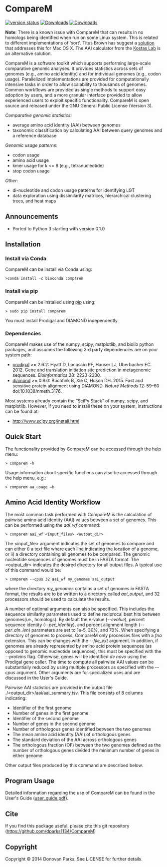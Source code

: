 # CompareM

[![version status](https://img.shields.io/pypi/v/comparem.svg)](https://pypi.python.org/pypi/comparem)
[![Downloads](https://pepy.tech/badge/comparem)](https://pepy.tech/project/comparem)
[![Downloads](https://pepy.tech/badge/comparem/month)](https://pepy.tech/project/comparem/month)

<b>Note</b>: There is a known issue with CompareM that can results in no homologs being identified when run on some Linux system. This is related to different implementations of 'sort'. Titus Brown has suggest a [solution](https://hackmd.io/L2llRUU_SrWfI4OYN-uozQ?view) that addresses this for Mac OS X. The AAI calculator from the [Kostas Lab](http://enve-omics.ce.gatech.edu/aai/) is an alternative solution.

CompareM is a software toolkit which supports performing large-scale comparative genomic analyses. It provides statistics across sets of genomes (e.g., amino acid identity) and for individual genomes (e.g., codon usage). Parallelized implementations are provided for computationally intensive tasks in order to allow scalability to thousands of genomes. Common workflows are provided as single methods to support easy adoption by users, and a more granular interface provided to allow experienced users to exploit specific functionality. CompareM is open source and released under the GNU General Public License (Version 3). 

<i>Comparative genomic statistics:</i>
* average amino acid identity (AAI) between genomes
* taxonomic classification by calculating AAI between query genomes and a reference database

<i>Genomic usage patterns:</i>
* codon usage
* amino acid usage
* kmer usage for k <= 8 (e.g., tetranucleotide)
* stop codon usage

<i>Other:</i>
* di-nucleotide and codon usage patterns for identifying LGT
* data exploration using dissimilarity matrices, hierarchical clustering trees, and heat maps

## Announcements

* Ported to Python 3 starting with version 0.1.0

## Installation

### Install via Conda

CompareM can be install via Conda using:
```
>conda install -c bioconda comparem
```

### Install via pip

CompareM can be installed using [pip](https://pypi.python.org/pypi/comparem) using:
```
> sudo pip install comparem
```
You must install Prodigal and DIAMOND independently.

### Dependencies

CompareM makes use of the numpy, scipy, matplotlib, and biolib python packages, and assumes the following 3rd party dependencies are on your system path:
* [prodigal](http://prodigal.ornl.gov/) >= 2.6.2: Hyatt D, Locascio PF, Hauser LJ, Uberbacher EC. 2012. Gene and translation initiation site prediction in metagenomic sequences. <i>Bioinformatics</i> 28: 2223-2230.
* [diamond](http://ab.inf.uni-tuebingen.de/software/diamond/) >= 0.9.0: Buchfink B, Xie C, Huson DH. 2015. Fast and sensitive protein alignment using DIAMOND. <i>Nature Methods</i> 12: 59–60 doi:10.1038/nmeth.3176.

Most systems already contain the “SciPy Stack” of numpy, scipy, and matplotlib. However, if you need to install these on your system, instructions can be found at:
* http://www.scipy.org/install.html

## Quick Start

The functionality provided by CompareM can be accessed through the help menu:
```
> comparem -h
```

Usage information about specific functions can also be accessed through the help menu, e.g.:
```
> comparem aa_usage –h
```

## Amino Acid Identity Workflow

The most common task performed with CompareM is the calculation of pairwise amino acid identity (AAI) values between a set of genomes. This can be performed using the <i>aai_wf</i> command:
```
> comparem aai_wf <input_files> <output_dir>
```

The <input_file> argument indicates the set of genomes to compare and can either i) a text file where each line indicating the location of a genome, or ii) a directory containing all genomes to be compared.  The genomic nucleotide sequences of genomes must be in FASTA format. The <output_dir> indicates the desired directory for all output files. A typical use of this command would be:
```
> comparem --cpus 32 aai_wf my_genomes aai_output
```

where the directory <i>my_genomes</i> contains a set of genomes in FASTA format, the results are to be written to a directory called <i>aai_output</i>, and 32 processors should be used to calculate the results.

A number of optional arguments can also be specified. This includes the sequence similarity parameters used to define reciprocal best hits between genomes(i.e., homologs). By default the e-value (<i>--evalue</i>), percent sequence identity (<i>--per_identity</i>), and percent alignment length (<i>--per_aln_len</i>) parameters are set to 1e-5, 30%, and 70%. When specifying a directory of genomes to process, CompareM only processes files with a <i>fna</i> extension. This can be changes with the <i>--file_ext</i> argument. In addition, if genomes are already represented by amino acid protein sequences (as opposed to genomic nucleotide sequences), this must be specified with the <i>--proteins</i> flag. Otherwise, genes will be identified <i>de novo</i> using the Prodigal gene caller. The time to compute all pairwise AAI values can be substantially reduced by using multiple processors as specified with the <i>--cpus</i> argument. Other arguments are for specialized uses and are discussed in the User's Guide.

Pairwise AAI statistics are provided in the output file ./<output_dir>/aai/aai_summary.tsv. This file consists of 8 columns indicating:
*	Identifier of the first genome
*	Number of genes in the first genome
*	Identifier of the second genome
*	Number of genes in the second genome
*	Number of orthologous genes identified between the two genomes
*	The mean amino acid identity (AAI) of orthologous genes 
*	The standard deviation of the AAI across orthologous genes
*	The orthologous fraction (OF) between the two genomes defined as the number of orthologous genes divided the minimum number of genes in either genome

Other output files produced by this command are described below.


## Program Usage

Detailed information regarding the use of CompareM can be found in the User's Guide ([user_guide.pdf](https://github.com/dparks1134/CompareM/blob/master/users_guide.pdf)).


## Cite

If you find this package useful, please cite this git repository (https://github.com/dparks1134/CompareM)


## Copyright

Copyright © 2014 Donovan Parks. See LICENSE for further details.
